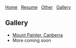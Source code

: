 [Home](./)&nbsp;&nbsp;&nbsp;[Resume](assets/resume.pdf)&nbsp;&nbsp;&nbsp;[Other](./other.html)&nbsp;&nbsp;&nbsp;[Gallery](./gallery.html)
## Gallery

- [Mount Painter, Canberra](./mtpainter.html)
- More coming soon

